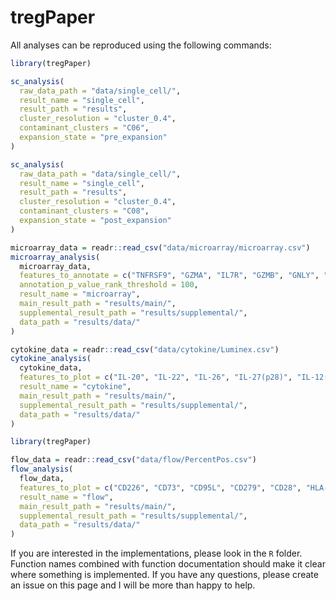 # tregPaper

All analyses can be reproduced using the following commands:

``` r
library(tregPaper)

sc_analysis(
  raw_data_path = "data/single_cell/",
  result_name = "single_cell",
  result_path = "results",
  cluster_resolution = "cluster_0.4",
  contaminant_clusters = "C06",
  expansion_state = "pre_expansion"
)

sc_analysis(
  raw_data_path = "data/single_cell/",
  result_name = "single_cell",
  result_path = "results",
  cluster_resolution = "cluster_0.4",
  contaminant_clusters = "C08",
  expansion_state = "post_expansion"
)

microarray_data = readr::read_csv("data/microarray/microarray.csv")
microarray_analysis(
  microarray_data,
  features_to_annotate = c("TNFRSF9", "GZMA", "IL7R", "GZMB", "GNLY", "IL18RAP", "LGALS3", "LGMN", "HES1", "SOX4", "GBP1", "STAT1", "GPR55", "DST", "TCF4", "THEMIS", "CTLA4", "TIGIT"),
  annotation_p_value_rank_threshold = 100,
  result_name = "microarray",
  main_result_path = "results/main/",
  supplemental_result_path = "results/supplemental/",
  data_path = "results/data/"
)

cytokine_data = readr::read_csv("data/cytokine/Luminex.csv")
cytokine_analysis(
  cytokine_data,
  features_to_plot = c("IL-20", "IL-22", "IL-26", "IL-27(p28)", "IL-12(p40)", "IL-12(p70)", "IL28A/IFNg2", "IL29/IFNg1", "IL-19", "IL-35", "IL-10", "IL-2"),
  result_name = "cytokine",
  main_result_path = "results/main/",
  supplemental_result_path = "results/supplemental/",
  data_path = "results/data/"
)

library(tregPaper)

flow_data = readr::read_csv("data/flow/PercentPos.csv")
flow_analysis(
  flow_data,
  features_to_plot = c("CD226", "CD73", "CD95L", "CD279", "CD28", "HLA-DR", "TIGIT", "CD95", "CD197", "CD194", "CD183", "CD49b"),
  result_name = "flow",
  main_result_path = "results/main/",
  supplemental_result_path = "results/supplemental/",
  data_path = "results/data/"
)
```

If you are interested in the implementations, please look in the `R` folder. Function names combined with function documentation should make it clear where something is implemented. If you have any questions, please create an issue on this page and I will be more than happy to help.
